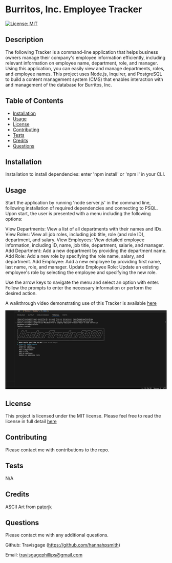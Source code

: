 # Burritos, Inc. Employee Tracker
[![License: MIT](https://img.shields.io/badge/License-MIT-yellow.svg)](https://opensource.org/licenses/MIT)

## Description
The following Tracker is a command-line application that helps business owners manage their company's employee information efficiently, including relevant information on employee name, department, role, and manager. Using this application, you can easily view and manage departments, roles, and employee names. This project uses Node.js, Inquirer, and PostgreSQL to build a content management system (CMS) that enables interaction with and management of the database for Burritos, Inc.

## Table of Contents
* [Installation](#installation)
* [Usage](#usage)
* [License](#license)
* [Contributing](#contributing)
* [Tests](#tests)
* [Credits](#credits)
* [Questions](#questions)

## Installation
Installation to install dependencies: enter 'npm install' or 'npm i' in your CLI.

## Usage
Start the application by running 'node server.js' in the command line, following installation of required dependencies and connecting to PSQL. Upon start, the user is presented with a menu including the following options:

View Departments: View a list of all departments with their names and IDs.
View Roles: View all job roles, including job title, role (and role ID), department, and salary.
View Employees: View detailed employee information, including ID, name, job title, department, salarie, and manager.
Add Department: Add a new department by providing the department name.
Add Role: Add a new role by specifying the role name, salary, and department.
Add Employee: Add a new employee by providing first name, last name, role, and manager.
Update Employee Role: Update an existing employee's role by selecting the employee and specifying the new role.

Use the arrow keys to navigate the menu and select an option with enter. Follow the prompts to enter the necessary information or perform the desired action. 

A walkthrough video demonstrating use of this Tracker is available [here](https://drive.google.com/file/d/1fdi_wP6z7xNg0SYEUliTonhG9Q9TSHMO/view?usp=drive_link)

![Screenshot of running application](./assets/images/Challenge%2012%20screenshot.png)

## License
This project is licensed under the MIT license. Please feel free to read the license in full detail [here](https://opensource.org/license/mit)

## Contributing
Please contact me with contributions to the repo.

## Tests
N/A

## Credits
ASCII Art from [patorjk](https://patorjk.com/) 

## Questions
Please contact me with any additional questions.

Github: Travisgage (https://github.com/hannahpsmith)

Email: travisgagephillips@gmail.com
